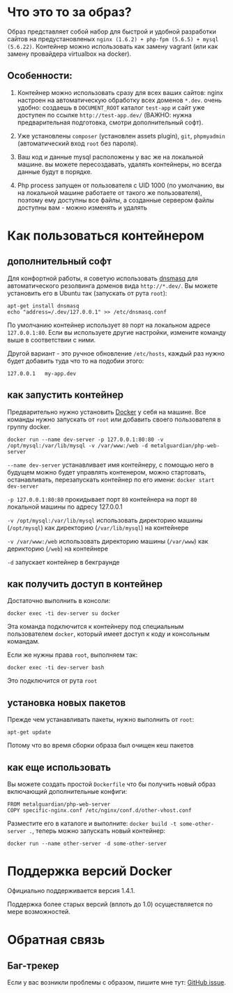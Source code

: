 # Что это то за образ?

Образ представляет собой набор для быстрой и удобной разработки сайтов на предустановленых
`nginx (1.6.2) + php-fpm (5.6.5) + mysql (5.6.22)`. Контейнер можно использовать как замену vagrant 
(или как замену провайдера virtualbox на docker).

## Особенности:

1. Контейнер можно использовать сразу для всех ваших сайтов: nginx настроен на автоматическую
обработку всех доменов `*.dev`. очень удобно: создаешь в `DOCUMENT_ROOT` каталог `test-app` и сайт
уже доступен по ссылке `http://test-app.dev/` (ВАЖНО: нужна предварительная подготовка, смотри дополнительный софт).

2. Уже установлены `composer` (установлен assets plugin), `git`, `phpmyadmin` (автоматический вход `root` без пароля).

3. Ваш код и данные mysql расположены у вас же на локальной машине. вы можете пересоздавать, удалять контейнеры,
но всегда данные будут в порядке.

4. Php process запущен от пользователя с UID 1000 (по умолчанию, вы на локальной машине работаете от такого же пользователя),
поэтому ему доступны все файлы, а созданные сервером файлы доступны вам - можно изменять и удалять

# Как пользоваться контейнером

## дополнительный софт

Для конфортной работы, я советую использовать [dnsmasq](https://ru.wikipedia.org/wiki/Dnsmasq) для автоматического 
резолвинга доменов вида `http://*.dev/`. Вы можете установить его в Ubuntu так (запускать от рута `root`):

    apt-get install dnsmasq
    echo "address=/.dev/127.0.0.1" >> /etc/dnsmasq.conf

По умолчанию контейнер использует `80` порт на локальном адресе `127.0.0.1:80`. Если вы используете другие настройки,
измените команду выше в соответствии с ними.

Другой вариант - это ручное обновление `/etc/hosts`, каждый раз нужно будет добавить туда что то на подобии этого:

    127.0.0.1   my-app.dev

## как запустить контейнер

Предварительно нужно установить [Docker](https://www.docker.com/) у себя на машине. Все команды нужно запускать от 
`root` или добавить своего пользователя в группу docker. 

    docker run --name dev-server -p 127.0.0.1:80:80 -v /opt/mysql:/var/lib/mysql -v /var/www:/web -d metalguardian/php-web-server

`--name dev-server` устанавливает имя контейнеру, с помощью него в будущем можно будет управлять контенером, 
можно стартовать, останавливать, перезапускать контейнер по его имени: `docker start dev-server`

`-p 127.0.0.1:80:80` прокидывает порт `80` контейнера на порт `80` локальной машины по адресу 127.0.0.1

`-v /opt/mysql:/var/lib/mysql` использовать директорию машины (`/opt/mysql`) как директорию (`/var/lib/mysql`) на контейнере

`-v /var/www:/web` использовать директорию машины (`/var/www`) как дерикторию (`/web`) на контейнере

`-d` запускает контейнер в бекграунде

## как получить доступ в контейнер

Достаточно выполнить в консоли:

    docker exec -ti dev-server su docker

Эта команда подключится к контейнеру под специальным пользователем `docker`, который имеет доступ к коду и консольным 
командам.

Если же нужны права `root`, выполняем так:

    docker exec -ti dev-server bash

Это подключится от рута `root`

## установка новых пакетов

Прежде чем устанавливать пакеты, нужно выполнить от `root`:

    apt-get update

Потому что во время сборки образа был очищен кеш пакетов

## как еще использовать

Вы можете создать простой `Dockerfile` что бы получить новый образ включающий дополнительные конфиги:

    FROM metalguardian/php-web-server
    COPY specific-nginx.conf /etc/nginx/conf.d/other-vhost.conf

Разместите его в каталоге и выполните: `docker build -t some-other-server .`, теперь можно запускать новый
контейнер:

    docker run --name other-server -d some-other-server

# Поддержка версий Docker

Официально поддерживается версия 1.4.1.

Поддержка более старых версий (вплоть до 1.0) осуществляется по мере возможностей.

# Обратная связь

## Баг-трекер

Если у вас возникли проблемы с образом, пишите мне тут: [GitHub issue](https://github.com/metalguardian/docker-webserver/issues).
